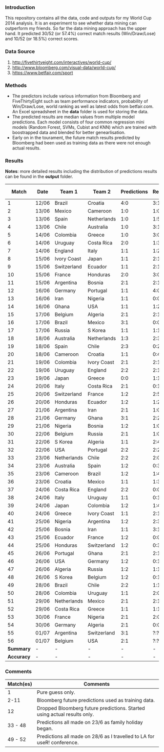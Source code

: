 ### Introduction

This repository contains all the data, code and outputs for my World Cup 2014 analysis. It is an experiment to see whether data mining can outperform my friends. So far the data mining approach has the upper hand. It predicted 30/52 (or 57.4%) correct match results (Win/Draw/Lose) and 10/52 (or 18.5%) correct scores.

### Data Source

1. http://fivethirtyeight.com/interactives/world-cup/
2. http://www.bloomberg.com/visual-data/world-cup/
3. https://www.betfair.com/sport

### Methods

- The predictors include various information from Bloomberg and FiveThirtyEight such as team performance indicators, probability of Win/Draw/Lose, world ranking as well as latest odds from betfair.com. An Excel spreadsheet in the **data** folder is used for storing the data.
- The predicted results are median values from multiple model predictions. Each model consists of four common regression mini models (Random Forest, SVMs, Cubist and KNN) which are trained with boostrapped data and blended for better genearlisation.
- Early on in the tourament, the future match results predicted by Bloomberg had been used as training data as there were not enough actual results.


### Results

**Notes**: more detailed results including the distribution of predictions results can be found in the **output** folder.


Match | Date | Team 1 | Team 2 | Predictions | Results | Correct WDL | Correct Score 
------|------|--------|--------|-------------|---------|--------------|---------------
1 | 12/06 | Brazil | Croatia | 4:0 | 3:1 | **Yes** | No 
2 | 13/06 | Mexico | Cameroon | 1:0 | 1:0 | **Yes** | **Yes** 
3 | 13/06 | Spain | Netherlands | 1:0 | 1:5 | No | No 
4 | 13/06 | Chile | Australia | 1:0 | 3:1 | **Yes** | No 
5 | 14/06 | Colombia | Greece | 1:0 | 3:0 | **Yes** | No 
6 | 14/06 | Uruguay | Costa Rica | 2:0 | 1:3 | No | No 
7 | 14/06 | England | Italy | 1:1 | 1:2 | No | No 
8 | 15/06 | Ivory Coast | Japan | 1:1 | 2:1 | No | No 
9 | 15/06 | Switzerland | Ecuador | 1:1 | 2:1 | No | No 
10 | 15/06 | France | Honduras | 2:0 | 3:0 | **Yes** | No 
11 | 15/06 | Argentina | Bosnia | 2:1 | 2:1 | **Yes** | **Yes** 
12 | 16/06 | Germany | Portugal | 1:1 | 4:0 | No | No 
13 | 16/06 | Iran | Nigeria | 1:1 | 0:0 | **Yes** | No 
14 | 16/06 | Ghana | USA | 1:1 | 1:2 | No | No 
15 | 17/06 | Belgium | Algeria | 2:1 | 2:1 | **Yes** | **Yes** 
16 | 17/06 | Brazil | Mexico | 3:1 | 0:0 | No | No 
17 | 17/06 | Russia | S Korea | 1:1 | 1:1 | **Yes** | **Yes** 
18 | 18/06 | Australia | Netherlands | 1:3 | 2:3 | **Yes** | No 
19 | 18/06 | Spain | Chile | 2:3 | 0:2 | **Yes** | No 
20 | 18/06 | Cameroon | Croatia | 1:1 | 0:4 | No | No 
21 | 19/06 | Colombia | Ivory Coast | 2:1 | 2:1 | **Yes** | **Yes** 
22 | 19/06 | Uruguay | England | 2:2 | 2:1 | No | No 
23 | 19/06 | Japan | Greece | 0:0 | 1:1 | **Yes** | No 
24 | 20/06 | Italy | Costa Rica | 2:1 | 0:1 | No | No 
25 | 20/06 | Switzerland | France | 1:2 | 2:5 | **Yes** | No
26 | 20/06 | Honduras | Ecuador | 1:2 | 1:2 | **Yes** | **Yes** 
27 | 21/06 | Argentina | Iran | 2:1 | 1:0 | **Yes** | No 
28 | 21/06 | Germany | Ghana | 3:1 | 2:2 | No | No 
29 | 21/06 | Nigeria | Bosnia | 1:2 | 1:0 | No | No 
30 | 22/06 | Belgium | Russia | 2:1 | 1:0 | **Yes** | No 
31 | 22/06 | S Korea | Algeria | 1:1 | 2:4 | No | No 
32 | 22/06 | USA | Portugal | 2:2 | 2:2 | **Yes** | **Yes** 
33 | 23/06 | Netherlands | Chile | 2:2 | 2:0 | No | No 
34 | 23/06 | Australia | Spain | 1:2 | 0:3 | **Yes** | No 
35 | 23/06 | Cameroon | Brazil | 1:2 | 1:4 | **Yes** | No 
36 | 23/06 | Croatia | Mexico | 1:1 | 1:3 | No | No 
37 | 24/06 | Costa Rica | England | 2:2 | 0:0 | **Yes** | No 
38 | 24/06 | Italy | Uruguay | 1:1 | 0:1 | No | No 
39 | 24/06 | Japan | Colombia | 1:2 | 1:4 | **Yes** | No 
40 | 24/06 | Greece | Ivory Coast | 1:1 | 2:1 | No | No 
41 | 25/06 | Nigeria | Argentina | 1:2 | 2:3 | **Yes** | No 
42 | 25/06 | Bosnia | Iran | 1:1 | 3:1 | No | No 
43 | 25/06 | Ecuador | France | 1:2 | 0:0 | No | No 
44 | 25/06 | Honduras | Switzerland | 1:2 | 0:3 | **Yes** | No 
45 | 26/06 | Portugal | Ghana | 2:1 | 2:1 | **Yes** | **Yes** 
46 | 26/06 | USA | Germany | 1:2 | 0:1 | **Yes** | No 
47 | 26/06 | Algeria | Russia | 1:2 | 1:1 | No | No 
48 | 26/06 | S Korea | Belgium | 1:2 | 0:1 | **Yes** | No 
49 | 28/06 | Brazil | Chile | 2:2 | 1:1 | **Yes** | No 
50 | 28/06 | Colombia | Uruguay | 1:1 | 2:0 | No | No 
51 | 29/06 | Netherlands | Mexico | 2:1 | 2:1 | **Yes** | **Yes** 
52 | 29/06 | Costa Rica | Greece | 1:1 | 1:1 | **Yes** | **Yes** 
53 | 30/06 | France | Nigeria | 2:1 | 2:0 | **Yes** | No 
54 | 30/06 | Germany | Algeria | 2:1 | 0:0 | No | No 
55 | 01/07 | Argentina | Switzerland | 3:1 | ?:? | ? | ? 
56 | 01/07 | Belgium | USA | 2:1 | ?:? | ? | ? 
**Summary** | - | - | - | - | - | **31/54** | **10/54**
**Accuracy** | - | - | - | - | - | **57.4%** | **18.5%** 

### Comments

Match(es) | Comments
----------|-------------
1 | Pure guess only.
2-11 | Bloomberg future predictions used as training data.
12 | Dropped Bloomberg future predictions. Started using actual results only.
33 - 48 | Predictions all made on 23/6 as family holiday began.
49 - 52 | Predictions all made on 28/6 as I travelled to LA for useR! conference.

